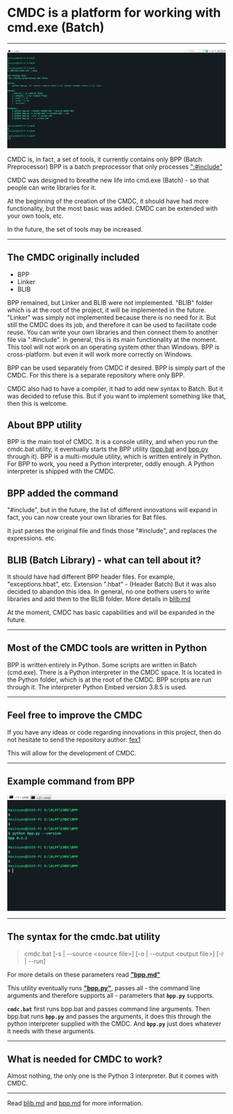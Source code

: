 # CMDC is a platform for working with cmd.exe (Batch)

---

![BPP Utility Help](./Assets/Images/help.png "Screenshot of BPP Utility")​

CMDC is, in fact, a set of tools,
it currently contains only BPP (Batch Preprocessor)
BPP is a batch preprocessor that only processes
[":#include"](https://en.wikipedia.org/wiki/Include_directive#C/C++ "Wikipedia: Include directive in C/C++")

CMDC was designed to breathe new life into cmd.exe (Batch) -
so that people can write libraries for it.

At the beginning of the creation of the CMDC,
it should have had more functionality, but the most basic was added.
CMDC can be extended with your own tools, etc.

In the future, the set of tools may be increased.

---

## The CMDC originally included

* BPP
* Linker
* BLIB

BPP remained, but Linker and BLIB were not implemented.
"BLIB" folder which is at the root of the project, it will be implemented in the future.
"Linker" was simply not implemented because there is no need for it.
But still the CMDC does its job,
and therefore it can be used to facilitate code reuse.
You can write your own libraries and then connect them to another file via ":#include".
In general, this is its main functionality at the moment.
This tool will not work on an operating system other than Windows.
BPP is cross-platform. but even it will work more correctly on Windows.

BPP can be used separately from CMDC if desired.
BPP is simply part of the CMDC.
For this there is a separate repository where only BPP.

CMDC also had to have a compiler, it had to add new syntax to Batch.
But it was decided to refuse this.
But if you want to implement something like that, then this is welcome.

## About BPP utility

BPP is the main tool of CMDC.
It is a console utility, and when you run the cmdc.bat utility,
it eventually starts the BPP utility
([bpp.bat](./Bin/bpp.bat "file: bpp.bat") and [bpp.py](./bpp/bpp.py "file: bpp.py") through it).
BPP is a multi-module utility,
which is written entirely in Python.
For BPP to work, you need a Python interpreter, oddly enough.
A Python interpreter is shipped with the CMDC.

## BPP added the command

"#include", but in the future, the list of different innovations will expand
in fact, you can now create your own libraries for Bat files.

It just parses the original file and finds those "#include",
and replaces the expressions. etc.

## BLIB (Batch Library) - what can tell about it?

It should have had different BPP header files.
For example, "exceptions.hbat", etc.
Extension ".hbat" - (Header Batch)
But it was also decided to abandon this idea.
In general, no one bothers users to write libraries and add them to the BLIB folder.
More details in [blib.md](./Doc/blib.md "Doc for BLIB")

At the moment, CMDC has basic capabilities and will be expanded in the future.

---

## Most of the CMDC tools are written in Python

BPP is written entirely in Python.
Some scripts are written in Batch (cmd.exe).
There is a Python interpreter in the CMDC space.
It is located in the Python folder, which is at the root of the CMDC.
BPP scripts are run through it.
The interpreter Python Embed version 3.8.5 is used.

---

## Feel free to improve the CMDC

If you have any ideas or code regarding innovations in this project,
then do not hesitate to send the repository author: [fex1](https://github.com/fex7 "Author CMDC")

This will allow for the development of CMDC.

---

## Example command from BPP

![BPP Utility Version](./Assets/Images/bpp_version.png "Example command from BPP")

---

## The syntax for the cmdc.bat utility

> cmdc.bat \[-s | --source \<source file\>\] \[-o | --output \<output file\>\] \[-r | --run\]

For more details on these parameters read **["bpp.md"](./../bpp/Doc/bpp.md)**

This utility eventually runs **["bpp.py"](./../bpp/bpp.py)**, passes all -
the command line arguments and therefore supports all -
parameters that **`bpp.py`** supports.

**`cmdc.bat`** first runs bpp.bat and passes command line arguments.
Then bpp.bat runs **`bpp.py`** and passes the arguments,
it does this through the python interpreter supplied with the CMDC.
And **`bpp.py`** just does whatever it needs with these arguments.

---

## What is needed for CMDC to work?

Almost nothing, the only one is the Python 3 interpreter.
But it comes with CMDC.

---

Read [blib.md](./Doc/blib.md "Doc for BLIB") and
[bpp.md](./bpp/Doc/bpp.md "Doc for BPP") for more information.
